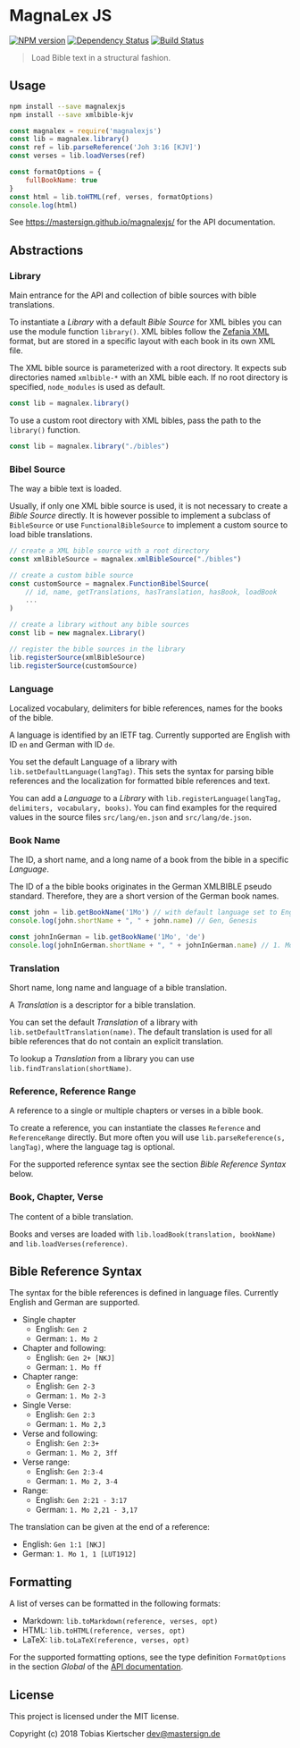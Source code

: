 # MagnaLex JS

[![NPM version][npm-image]][npm-url]
[![Dependency Status][daviddm-image]][daviddm-url]
[![Build Status][travis-image]][travis-url]

> Load Bible text in a structural fashion.

## Usage

```sh
npm install --save magnalexjs
npm install --save xmlbible-kjv
```

```js
const magnalex = require('magnalexjs')
const lib = magnalex.library()
const ref = lib.parseReference('Joh 3:16 [KJV]')
const verses = lib.loadVerses(ref)

const formatOptions = {
    fullBookName: true
}
const html = lib.toHTML(ref, verses, formatOptions)
console.log(html)
```

See <https://mastersign.github.io/magnalexjs/> for the API documentation.

## Abstractions

### Library

Main entrance for the API and collection of bible sources with bible translations.

To instantiate a _Library_ with a default _Bible Source_ for XML bibles
you can use the module function `library()`.
XML bibles follow the [Zefania XML](https://de.wikipedia.org/wiki/Zefania_XML) format,
but are stored in a specific layout with each book in its own XML file.

The XML bible source is parameterized with a root directory.
It expects sub directories named `xmlbible-*` with an XML bible each.
If no root directory is specified, `node_modules` is used as default.

```js
const lib = magnalex.library()
```

To use a custom root directory with XML bibles, pass the path to the `library()` function.

```js
const lib = magnalex.library("./bibles")
```

### Bibel Source

The way a bible text is loaded.

Usually, if only one XML bible source is used,
it is not necessary to create a _Bible Source_ directly.
It is however possible to implement a subclass of `BibleSource`
or use `FunctionalBibleSource` to implement a custom source to load bible translations.

```js
// create a XML bible source with a root directory
const xmlBibleSource = magnalex.xmlBibleSource("./bibles")

// create a custom bible source
const customSource = magnalex.FunctionBibelSource(
    // id, name, getTranslations, hasTranslation, hasBook, loadBook
    ...
)

// create a library without any bible sources
const lib = new magnalex.Library()

// register the bible sources in the library
lib.registerSource(xmlBibleSource)
lib.registerSource(customSource)
```

### Language

Localized vocabulary, delimiters for bible references, names for the books of the bible.

A language is identified by an IETF tag.
Currently supported are English with ID `en` and German with ID `de`.

You set the default Language of a library with `lib.setDefaultLanguage(langTag)`.
This sets the syntax for parsing bible references and the localization
for formatted bible references and text.

You can add a _Language_ to a _Library_ with `lib.registerLanguage(langTag, delimiters, vocabulary, books)`.
You can find examples for the required values in the source files `src/lang/en.json` and `src/lang/de.json`.

### Book Name

The ID, a short name, and a long name of a book from the bible in a specific _Language_.

The ID of a the bible books originates in the German XMLBIBLE pseudo standard.
Therefore, they are a short version of the German book names.

```js
const john = lib.getBookName('1Mo') // with default language set to English
console.log(john.shortName + ", " + john.name) // Gen, Genesis

const johnInGerman = lib.getBookName('1Mo', 'de')
console.log(johnInGerman.shortName + ", " + johnInGerman.name) // 1. Mo, 1. Mose
```

### Translation

Short name, long name and language of a bible translation.

A _Translation_ is a descriptor for a bible translation.

You can set the default _Translation_ of a library with `lib.setDefaultTranslation(name)`.
The default translation is used for all bible references that do not contain an explicit translation.

To lookup a _Translation_ from a library you can use `lib.findTranslation(shortName)`.

### Reference, Reference Range

A reference to a single or multiple chapters or verses in a bible book.

To create a reference, you can instantiate the classes `Reference` and `ReferenceRange` directly.
But more often you will use `lib.parseReference(s, langTag)`, where the language tag is optional.

For the supported reference syntax see the section _Bible Reference Syntax_ below.

### Book, Chapter, Verse

The content of a bible translation.

Books and verses are loaded with `lib.loadBook(translation, bookName)`
and `lib.loadVerses(reference)`.

## Bible Reference Syntax

The syntax for the bible references is defined in language files.
Currently English and German are supported.

* Single chapter
    + English: `Gen 2`
    + German: `1. Mo 2`
* Chapter and following:
    + English: `Gen 2+ [NKJ]`
    + German: `1. Mo ff`
* Chapter range:
    + English: `Gen 2-3`
    + German: `1. Mo 2-3`
* Single Verse:
    + English: `Gen 2:3`
    + German: `1. Mo 2,3`
* Verse and following:
    + English: `Gen 2:3+`
    + German: `1. Mo 2, 3ff`
* Verse range:
    + English: `Gen 2:3-4`
    + German: `1. Mo 2, 3-4`
* Range:
    + English: `Gen 2:21 - 3:17`
    + German: `1. Mo 2,21 - 3,17`

The translation can be given at the end of a reference:

* English: `Gen 1:1 [NKJ]`
* German: `1. Mo 1, 1 [LUT1912]`

## Formatting

A list of verses can be formatted in the following formats:

* Markdown: `lib.toMarkdown(reference, verses, opt)`
* HTML: `lib.toHTML(reference, verses, opt)`
* LaTeX: `lib.toLaTeX(reference, verses, opt)`

For the supported formatting options, see the type definition `FormatOptions`
in the section _Global_ of the [API documentation](https://mastersign.github.io/magnalexjs/).

## License

This project is licensed under the MIT license.

Copyright (c) 2018 Tobias Kiertscher <dev@mastersign.de>

[npm-image]: https://badge.fury.io/js/magnalexjs.svg
[npm-url]: https://npmjs.org/package/magnalexjs
[travis-image]: https://travis-ci.org/mastersign/magnalexjs.svg?branch=master
[travis-url]: https://travis-ci.org/mastersign/magnalexjs
[daviddm-image]: https://david-dm.org/mastersign/magnalexjs.svg?theme=shields.io
[daviddm-url]: https://david-dm.org/mastersign/magnalexjs
